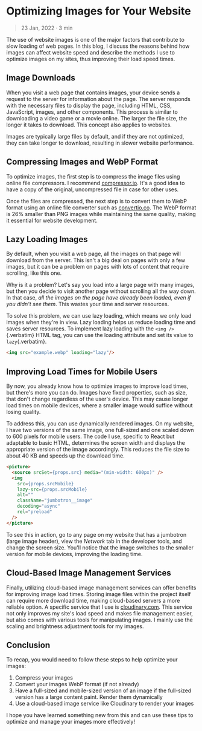 # Optimizing Images for Your Website

> 23 Jan, 2022 · 3 min

The use of website images is one of the major factors that contribute to
slow loading of web pages. In this blog, I discuss the reasons behind
how images can affect website speed and describe the methods I use to
optimize images on my sites, thus improving their load speed times.

## Image Downloads

When you visit a web page that contains images, your device sends a
request to the server for information about the page. The server
responds with the necessary files to display the page, including HTML,
CSS, JavaScript, images, and other components. This process is similar
to downloading a video game or a movie online. The larger the file size,
the longer it takes to download. This concept also applies to websites.

Images are typically large files by default, and if they are not
optimized, they can take longer to download, resulting in slower website
performance.

## Compressing Images and WebP Format

To optimize images, the first step is to compress the image files using
online file compressors. I recommend
[compressor.io](https://compressor.io/). It\'s a good idea to have a
copy of the original, uncompressed file in case for other uses.

Once the files are compressed, the next step is to convert them to WebP
format using an online file converter such as
[convertio.co](https://convertio.co/). The WebP format is 26% smaller
than PNG images while maintaining the same quality, making it essential
for website development.

## Lazy Loading Images

By default, when you visit a web page, all the images on that page will
download from the server. This isn\'t a big deal on pages with only a
few images, but it can be a problem on pages with lots of content that
require scrolling, like this one.

Why is it a problem? Let\'s say you load into a large page with many
images, but then you decide to visit another page without scrolling all
the way down. In that case, _all the images on the page have already
been loaded, even if you didn\'t see them_. This wastes your time and
server resources.

To solve this problem, we can use lazy loading, which means we only load
images when they\'re in view. Lazy loading helps us reduce loading time
and saves server resources. To implement lazy loading with the
`<img />`{.verbatim} HTML tag, you can use the loading attribute and set
its value to `lazy`{.verbatim}.

```html
<img src="example.webp" loading="lazy"/>
```

## Improving Load Times for Mobile Users

By now, you already know how to optimize images to improve load times,
but there\'s more you can do. Images have fixed properties, such as
size, that don\'t change regardless of the user\'s device. This may
cause longer load times on mobile devices, where a smaller image would
suffice without losing quality.

To address this, you can use dynamically rendered images. On my website,
I have two versions of the same image, one full-sized and one scaled
down to 600 pixels for mobile users. The code I use, specific to React
but adaptable to basic HTML, determines the screen width and displays
the appropriate version of the image accordingly. This reduces the file
size to about 40 KB and speeds up the download time.

```html
<picture>
  <source srcSet={props.src} media="(min-width: 600px)" />
  <img
    src={props.srcMobile}
    lazy-src={props.srcMobile}
    alt=""
    className="jumbotron__image"
    decoding="async"
    rel="preload"
  />
</picture>
```

To see this in action, go to any page on my website that has a jumbotron
(large image header), view the _Network_ tab in the developer tools, and
change the screen size. You\'ll notice that the image switches to the
smaller version for mobile devices, improving the loading time.

## Cloud-Based Image Management Services

Finally, utilizing cloud-based image management services can offer
benefits for improving image load times. Storing image files within the
project itself can require more download time, making cloud-based
servers a more reliable option. A specific service that I use is
[cloudinary.com](https://cloudinary.com/). This service not only
improves my site\'s load speed and makes file management easier, but
also comes with various tools for manipulating images. I mainly use the
scaling and brightness adjustment tools for my images.

## Conclusion

To recap, you would need to follow these steps to help optimize your
images:

1.  Compress your images
2.  Convert your images WebP format (if not already)
3.  Have a full-sized and mobile-sized version of an image if the
    full-sized version has a large content paint. Render them
    dynamically
4.  Use a cloud-based image service like Cloudinary to render your
    images

I hope you have learned something new from this and can use these tips
to optimize and manage your images more effectively!
